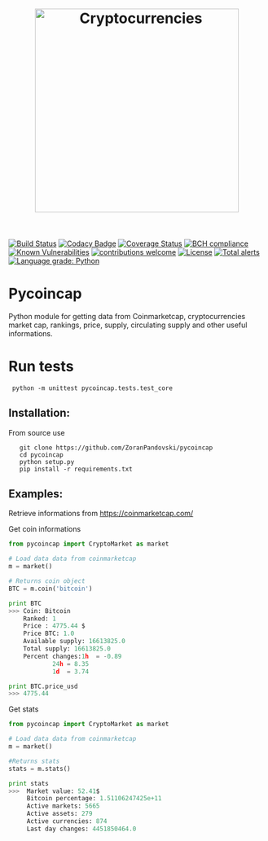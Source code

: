 
<h1 align="center">
	<img width="400" src="media/crypto-currencies.jpeg" alt="Cryptocurrencies">
	<br>
	<br>
</h1>

[![Build Status](https://img.shields.io/travis/ZoranPandovski/pycoincap/master.svg?logo=travis)](https://github.com/ZoranPandovski/pycoincap)
[![Codacy Badge](https://api.codacy.com/project/badge/Grade/2261f7e25b5f42198eb3d890e082d806)](https://www.codacy.com/app/ZoranPandovski/pycoincap?utm_source=github.com&amp;utm_medium=referral&amp;utm_content=ZoranPandovski/pycoincap&amp;utm_campaign=Badge_Grade)
[![Coverage Status](https://coveralls.io/repos/github/ZoranPandovski/pycoincap/badge.svg?branch=master)](https://coveralls.io/github/ZoranPandovski/pycoincap?branch=master)
[![BCH compliance](https://bettercodehub.com/edge/badge/ZoranPandovski/pycoincap?branch=master)](https://bettercodehub.com/)
[![Known Vulnerabilities](https://snyk.io/test/github/ZoranPandovski/pycoincap/badge.svg?targetFile=requirements.txt)](https://snyk.io/test/github/ZoranPandovski/pycoincap?targetFile=requirements.txt)
[![contributions welcome](https://img.shields.io/badge/contributions-welcome-brightgreen.svg?style=flat)](https://github.com/ZoranPandovski/pycoincap/issues)
[![License](https://img.shields.io/badge/license-MIT%20License-brightgreen.svg)](https://opensource.org/licenses/MIT)
[![Total alerts](https://img.shields.io/lgtm/alerts/g/ZoranPandovski/pycoincap.svg?logo=lgtm&logoWidth=18)](https://lgtm.com/projects/g/ZoranPandovski/pycoincap/alerts/)
[![Language grade: Python](https://img.shields.io/lgtm/grade/python/g/ZoranPandovski/pycoincap.svg?logo=lgtm&logoWidth=18)](https://lgtm.com/projects/g/ZoranPandovski/pycoincap/context:python)

# Pycoincap
Python module for getting data from Coinmarketcap, cryptocurrencies market cap, rankings, price, supply, circulating supply and other useful informations.



# Run tests
```
 python -m unittest pycoincap.tests.test_core
```

## Installation:

From source use
```
   git clone https://github.com/ZoranPandovski/pycoincap
   cd pycoincap
   python setup.py
   pip install -r requirements.txt
```

## Examples:
Retrieve informations from https://coinmarketcap.com/

Get coin informations
```python
from pycoincap import CryptoMarket as market

# Load data data from coinmarketcap
m = market()

# Returns coin object
BTC = m.coin('bitcoin')

print BTC
>>> Coin: Bitcoin
    Ranked: 1
    Price : 4775.44 $
    Price BTC: 1.0
    Available supply: 16613825.0
    Total supply: 16613825.0
    Percent changes:1h  = -0.89
            24h = 8.35
            1d  = 3.74

print BTC.price_usd
>>> 4775.44
```

Get stats
```python
from pycoincap import CryptoMarket as market

# Load data data from coinmarketcap
m = market()

#Returns stats
stats = m.stats()

print stats
>>>  Market value: 52.41$
     Bitcoin percentage: 1.51106247425e+11
     Active markets: 5665
     Active assets: 279
     Active currencies: 874
     Last day changes: 4451850464.0
```
